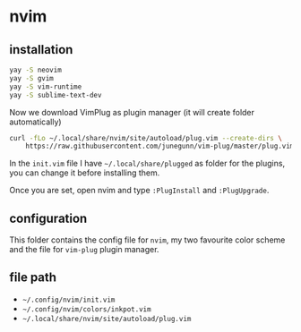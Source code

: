 # nvim

## installation

```bash
yay -S neovim
yay -S gvim
yay -S vim-runtime
yay -S sublime-text-dev
```

Now we download VimPlug as plugin manager (it will create folder automatically)
```bash
curl -fLo ~/.local/share/nvim/site/autoload/plug.vim --create-dirs \
    https://raw.githubusercontent.com/junegunn/vim-plug/master/plug.vim
```

In the `init.vim` file I have `~/.local/share/plugged` as folder for the
plugins, you can change it before installing them.

Once you are set, open nvim and type `:PlugInstall` and `:PlugUpgrade`.

## configuration

This folder contains the config file for `nvim`, my two favourite color scheme
and the file for `vim-plug` plugin manager.

## file path

- `~/.config/nvim/init.vim`
- `~/.config/nvim/colors/inkpot.vim`
- `~/.local/share/nvim/site/autoload/plug.vim`
